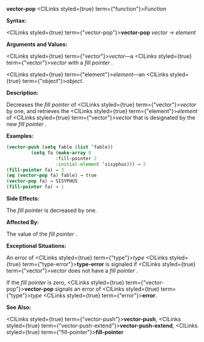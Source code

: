**vector-pop** <ClLinks styled={true} term={"function"}><i>Function</i></ClLinks> 



**Syntax:** 



<ClLinks styled={true} term={"vector-pop"}><b>vector-pop</b></ClLinks> *vector → element* 



**Arguments and Values:** 



<ClLinks styled={true} term={"vector"}><i>vector</i></ClLinks>—a <ClLinks styled={true} term={"vector"}><i>vector</i></ClLinks> with a *fill pointer* . 



<ClLinks styled={true} term={"element"}><i>element</i></ClLinks>—an <ClLinks styled={true} term={"object"}><i>object</i></ClLinks>. 



**Description:** 



Decreases the *fill pointer* of <ClLinks styled={true} term={"vector"}><i>vector</i></ClLinks> by one, and retrieves the <ClLinks styled={true} term={"element"}><i>element</i></ClLinks> of <ClLinks styled={true} term={"vector"}><i>vector</i></ClLinks> that is designated by the new *fill pointer* . 



**Examples:**
```lisp
(vector-push (setq fable (list ’fable)) 
	     (setq fa (make-array 8 
				  :fill-pointer 2 
				  :initial-element ’sisyphus))) → 2 
(fill-pointer fa) → 3 
(eq (vector-pop fa) fable) → true 
(vector-pop fa) → SISYPHUS 
(fill-pointer fa) → 1 
```
**Side Effects:** 



The *fill pointer* is decreased by one. 



**Affected By:** 



The value of the *fill pointer* . 







 



 



**Exceptional Situations:** 



An error of <ClLinks styled={true} term={"type"}><i>type</i></ClLinks> <ClLinks styled={true} term={"type-error"}><b>type-error</b></ClLinks> is signaled if <ClLinks styled={true} term={"vector"}><i>vector</i></ClLinks> does not have a *fill pointer* . 



If the *fill pointer* is zero, <ClLinks styled={true} term={"vector-pop"}><b>vector-pop</b></ClLinks> signals an error of <ClLinks styled={true} term={"type"}><i>type</i></ClLinks> <ClLinks styled={true} term={"error"}><b>error</b></ClLinks>. 



**See Also:** 



<ClLinks styled={true} term={"vector-push"}><b>vector-push</b></ClLinks>, <ClLinks styled={true} term={"vector-push-extend"}><b>vector-push-extend</b></ClLinks>, <ClLinks styled={true} term={"fill-pointer"}><b>fill-pointer</b></ClLinks> 



